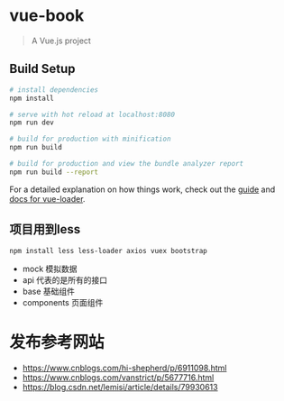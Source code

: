# vue-book

> A Vue.js project

## Build Setup

``` bash
# install dependencies
npm install

# serve with hot reload at localhost:8080
npm run dev

# build for production with minification
npm run build

# build for production and view the bundle analyzer report
npm run build --report
```

For a detailed explanation on how things work, check out the [guide](http://vuejs-templates.github.io/webpack/) and [docs for vue-loader](http://vuejs.github.io/vue-loader).

## 项目用到less
```
npm install less less-loader axios vuex bootstrap
```
- mock 模拟数据
- api 代表的是所有的接口
- base 基础组件
- components 页面组件

# 发布参考网站
- https://www.cnblogs.com/hi-shepherd/p/6911098.html
- https://www.cnblogs.com/vanstrict/p/5677716.html
- https://blog.csdn.net/lemisi/article/details/79930613
